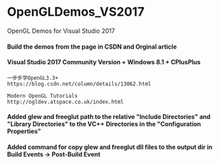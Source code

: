 # OpenGLDemos_VS2017
OpenGL Demos for Visual Studio 2017

#### Build the demos from the page in CSDN and Orginal article 
#### Visual Studio 2017 Community Version + Windows 8.1 + CPlusPlus
```
一步步学OpenGL3.3+
https://blog.csdn.net/column/details/13062.html

Modern OpenGL Tutorials
http://ogldev.atspace.co.uk/index.html
```

#### Added glew and freeglut path to the relative "Include Directories" and "Library Directories" to the VC++ Directories in the "Configuration Properties"

#### Added command for copy glew and freeglut dll files to the output dir in Build Events -> Post-Build Event
